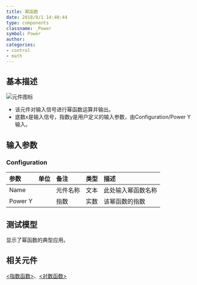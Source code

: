 ```yaml
---
title: 幂函数
date: 2018/8/1 14:40:44
type: components
classname: _Power
symbol: Power
author: 
categories: 
- control
- math
---
```

## <span id="comp_desc">基本描述</span>
![元件图标]()

+ 该元件对输入信号进行幂函数运算并输出。
+ 底数x是输入信号，指数y是用户定义的输入参数，由Configuration/Power Y输入。

## <span id="comp_params">输入参数</span>
### <span id="comp_params_group_Configuration">Configuration</span>
| 参数 | 单位 | 备注 | 类型 | 描述 |
| :--- | :--- | :--- | :--: | :--- |
| <span id="comp_params_param_Name">Name</span> |  | 元件名称 | 文本 | 此处输入幂函数名称 |
| <span id="comp_params_param_Y">Power Y</span> |  | 指数 | 实数 | 该幂函数的指数 |

[Name]: #comp_params_param_Name "Name"
[Power Y]: #comp_params_param_Y "Power Y"

## <span id="comp_example">测试模型</span>
[<test Power>](<test link>)显示了幂函数的典型应用。

## <span id="comp_seealso">相关元件</span>
[<指数函数>](<test link>)、[<对数函数>](<test link>)



